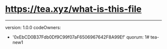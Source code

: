 # https://tea.xyz/what-is-this-file
---
version: 1.0.0
codeOwners:
  - '0xEbCD0B37Fdb0Df9C99f07aF6506967642F8A99Ef'
quorum: 1# tea-new1
